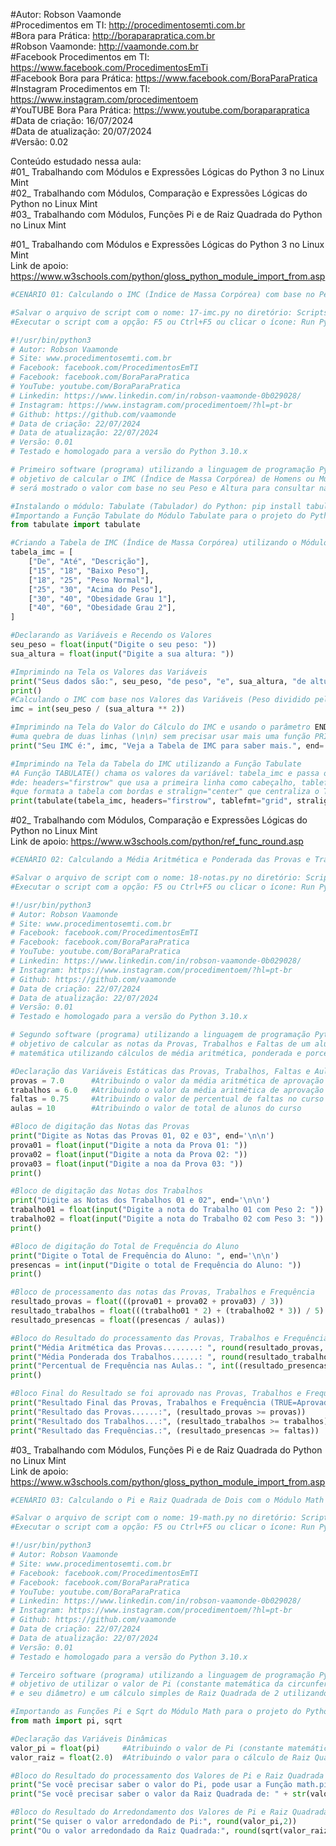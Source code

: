 #Autor: Robson Vaamonde<br>
#Procedimentos em TI: http://procedimentosemti.com.br<br>
#Bora para Prática: http://boraparapratica.com.br<br>
#Robson Vaamonde: http://vaamonde.com.br<br>
#Facebook Procedimentos em TI: https://www.facebook.com/ProcedimentosEmTi<br>
#Facebook Bora para Prática: https://www.facebook.com/BoraParaPratica<br>
#Instagram Procedimentos em TI: https://www.instagram.com/procedimentoem<br>
#YouTUBE Bora Para Prática: https://www.youtube.com/boraparapratica<br>
#Data de criação: 16/07/2024<br>
#Data de atualização: 20/07/2024<br>
#Versão: 0.02<br>

Conteúdo estudado nessa aula:<br>
#01_ Trabalhando com Módulos e Expressões Lógicas do Python 3 no Linux Mint<br>
#02_ Trabalhando com Módulos, Comparação e Expressões Lógicas do Python no Linux Mint<br>
#03_  Trabalhando com Módulos, Funções Pi e de Raiz Quadrada do Python no Linux Mint<br>

#01_ Trabalhando com Módulos e Expressões Lógicas do Python 3 no Linux Mint<br>
Link de apoio: https://www.w3schools.com/python/gloss_python_module_import_from.asp
```python
#CENÁRIO 01: Calculando o IMC (Índice de Massa Corpórea) com base no Peso e Altura

#Salvar o arquivo de script com o nome: 17-imc.py no diretório: ScriptsPython
#Executar o script com a opção: F5 ou Ctrl+F5 ou clicar o ícone: Run Python File

#!/usr/bin/python3
# Autor: Robson Vaamonde
# Site: www.procedimentosemti.com.br
# Facebook: facebook.com/ProcedimentosEmTI
# Facebook: facebook.com/BoraParaPratica
# YouTube: youtube.com/BoraParaPratica
# Linkedin: https://www.linkedin.com/in/robson-vaamonde-0b029028/
# Instagram: https://www.instagram.com/procedimentoem/?hl=pt-br
# Github: https://github.com/vaamonde
# Data de criação: 22/07/2024
# Data de atualização: 22/07/2024
# Versão: 0.01
# Testado e homologado para a versão do Python 3.10.x

# Primeiro software (programa) utilizando a linguagem de programação Python 3 que tem o
# objetivo de calcular o IMC (Índice de Massa Corpórea) de Homens ou Mulheres, no final
# será mostrado o valor com base no seu Peso e Altura para consultar na Tabela de IMC.

#Instalando o módulo: Tabulate (Tabulador) do Python: pip install tabulate
#Importando a Função Tabulate do Módulo Tabulate para o projeto do Python
from tabulate import tabulate

#Criando a Tabela de IMC (Índice de Massa Corpórea) utilizando o Módulo Tabulate
tabela_imc = [ 
	["De", "Até", "Descrição"],
	["15", "18", "Baixo Peso"],
	["18", "25", "Peso Normal"],
	["25", "30", "Acima do Peso"],
	["30", "40", "Obesidade Grau 1"],
	["40", "60", "Obesidade Grau 2"],
]

#Declarando as Variáveis e Recendo os Valores
seu_peso = float(input("Digite o seu peso: "))
sua_altura = float(input("Digite a sua altura: "))

#Imprimindo na Tela os Valores das Variáveis
print("Seus dados são:", seu_peso, "de peso", "e", sua_altura, "de altura.")
print()
#Calculando o IMC com base nos Valores das Variáveis (Peso dividido pela Altura elevada ao Quadrado)
imc = int(seu_peso / (sua_altura ** 2))

#Imprimindo na Tela do Valor do Cálculo do IMC e usando o parâmetro END para criar
#uma quebra de duas linhas (\n\n) sem precisar usar mais uma função PRINT()
print("Seu IMC é:", imc, "Veja a Tabela de IMC para saber mais.", end='\n\n')

#Imprimindo na Tela da Tabela do IMC utilizando a Função Tabulate
#A Função TABULATE() chama os valores da variável: tabela_imc e passa os parâmetros
#de: headers="firstrow" que usa a primeira linha como cabeçalho, tablefmt="grid"
#que formata a tabela com bordas e stralign="center" que centraliza o Texto.
print(tabulate(tabela_imc, headers="firstrow", tablefmt="grid", stralign="center"))
```

#02_ Trabalhando com Módulos, Comparação e Expressões Lógicas do Python no Linux Mint<br>
Link de apoio: https://www.w3schools.com/python/ref_func_round.asp
```python
#CENÁRIO 02: Calculando a Média Aritmética e Ponderada das Provas e Trabalhos

#Salvar o arquivo de script com o nome: 18-notas.py no diretório: ScriptsPython
#Executar o script com a opção: F5 ou Ctrl+F5 ou clicar o ícone: Run Python File

#!/usr/bin/python3
# Autor: Robson Vaamonde
# Site: www.procedimentosemti.com.br
# Facebook: facebook.com/ProcedimentosEmTI
# Facebook: facebook.com/BoraParaPratica
# YouTube: youtube.com/BoraParaPratica
# Linkedin: https://www.linkedin.com/in/robson-vaamonde-0b029028/
# Instagram: https://www.instagram.com/procedimentoem/?hl=pt-br
# Github: https://github.com/vaamonde
# Data de criação: 22/07/2024
# Data de atualização: 22/07/2024
# Versão: 0.01
# Testado e homologado para a versão do Python 3.10.x

# Segundo software (programa) utilizando a linguagem de programação Python 3 que tem o
# objetivo de calcular as notas da Provas, Trabalhos e Faltas de um aluno do curso de
# matemática utilizando cálculos de média aritmética, ponderada e porcentagem simples.

#Declaração das Variáveis Estáticas das Provas, Trabalhos, Faltas e Aulas
provas = 7.0      #Atribuindo o valor da média aritmética de aprovação das Provas
trabalhos = 6.0   #Atribuindo o valor da média aritmética de aprovação dos Trabalhos
faltas = 0.75     #Atribuindo o valor de percentual de faltas no curso de 25%
aulas = 10        #Atribuindo o valor de total de alunos do curso

#Bloco de digitação das Notas das Provas
print("Digite as Notas das Provas 01, 02 e 03", end='\n\n')
prova01 = float(input("Digite a nota da Prova 01: "))
prova02 = float(input("Digite a nota da Prova 02: "))
prova03 = float(input("Digite a noa da Prova 03: "))
print()

#Bloco de digitação das Notas dos Trabalhos
print("Digite as Notas dos Trabalhos 01 e 02", end='\n\n')
trabalho01 = float(input("Digite a nota do Trabalho 01 com Peso 2: "))
trabalho02 = float(input("Digite a nota do Trabalho 02 com Peso 3: "))
print()

#Bloco de digitação do Total de Frequência do Aluno
print("Digite o Total de Frequência do Aluno: ", end='\n\n')
presencas = int(input("Digite o total de Frequência do Aluno: "))
print()

#Bloco de processamento das notas das Provas, Trabalhos e Frequência
resultado_provas = float(((prova01 + prova02 + prova03) / 3))
resultado_trabalhos = float(((trabalho01 * 2) + (trabalho02 * 3)) / 5) 
resultado_presencas = float((presencas / aulas))

#Bloco do Resultado do processamento das Provas, Trabalhos e Frequência
print("Média Aritmética das Provas........: ", round(resultado_provas, 1))
print("Média Ponderada dos Trabalhos......: ", round(resultado_trabalhos, 1))
print("Percentual de Frequência nas Aulas.: ", int((resultado_presencas * 100)),"%")
print()

#Bloco Final do Resultado se foi aprovado nas Provas, Trabalhos e Frequência 
print("Resultado Final das Provas, Trabalhos e Frequência (TRUE=Aprovado | FALSE=Reprovado)")
print("Resultado das Provas......:", (resultado_provas >= provas))
print("Resultado dos Trabalhos...:", (resultado_trabalhos >= trabalhos))
print("Resultado das Frequências.:", (resultado_presencas >= faltas))
```

#03_  Trabalhando com Módulos, Funções Pi e de Raiz Quadrada do Python no Linux Mint<br>
Link de apoio: https://www.w3schools.com/python/gloss_python_module_import_from.asp
```python
#CENÁRIO 03: Calculando o Pi e Raiz Quadrada de Dois com o Módulo Math

#Salvar o arquivo de script com o nome: 19-math.py no diretório: ScriptsPython
#Executar o script com a opção: F5 ou Ctrl+F5 ou clicar o ícone: Run Python File

#!/usr/bin/python3
# Autor: Robson Vaamonde
# Site: www.procedimentosemti.com.br
# Facebook: facebook.com/ProcedimentosEmTI
# Facebook: facebook.com/BoraParaPratica
# YouTube: youtube.com/BoraParaPratica
# Linkedin: https://www.linkedin.com/in/robson-vaamonde-0b029028/
# Instagram: https://www.instagram.com/procedimentoem/?hl=pt-br
# Github: https://github.com/vaamonde
# Data de criação: 22/07/2024
# Data de atualização: 22/07/2024
# Versão: 0.01
# Testado e homologado para a versão do Python 3.10.x

# Terceiro software (programa) utilizando a linguagem de programação Python 3 que tem o
# objetivo de utilizar o valor de Pi (constante matemática da circunferência de um círculo
# e seu diâmetro) e um cálculo simples de Raiz Quadrada de 2 utilizando o Módulo Math 

#Importando as Funções Pi e Sqrt do Módulo Math para o projeto do Python
from math import pi, sqrt

#Declaração das Variáveis Dinâmicas 
valor_pi = float(pi)     #Atribuindo o valor de Pi (constante matemática da circunferência de um círculo e seu diâmetro)
valor_raiz = float(2.0)  #Atribuindo o valor para o cálculo de Raiz Quadrada

#Bloco do Resultado do processamento dos Valores de Pi e Raiz Quadrada de Dois
print("Se você precisar saber o valor do Pi, pode usar a Função math.pi que retorna o valor de:", valor_pi)
print("Se você precisar saber o valor da Raiz Quadrada de: " + str(valor_raiz), ", pode usar a Função math.sqrt que retorna o valor de:", sqrt(valor_raiz))

#Bloco do Resultado do Arredondamento dos Valores de Pi e Raiz Quadrada de Dois
print("Se quiser o valor arredondado de Pi:", round(valor_pi,2))
print("Ou o valor arredondado da Raiz Quadrada:", round(sqrt(valor_raiz),2))
```
